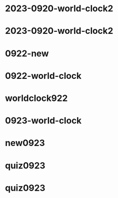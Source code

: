 # 2023-0920-world-clock2
# 2023-0920-world-clock2
# 0922-new
# 0922-world-clock
# worldclock922
# 0923-world-clock
# new0923
# quiz0923
# quiz0923
